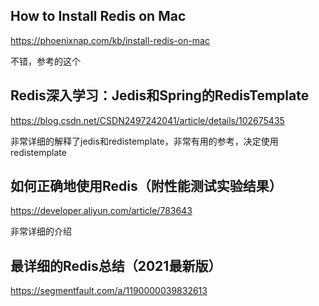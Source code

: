 ## How to Install Redis on Mac

https://phoenixnap.com/kb/install-redis-on-mac

不错，参考的这个

## Redis深入学习：Jedis和Spring的RedisTemplate

https://blog.csdn.net/CSDN2497242041/article/details/102675435

非常详细的解释了jedis和redistemplate，非常有用的参考，决定使用redistemplate

## 如何正确地使用Redis（附性能测试实验结果）

https://developer.aliyun.com/article/783643

非常详细的介绍

## 最详细的Redis总结（2021最新版）

https://segmentfault.com/a/1190000039832613

